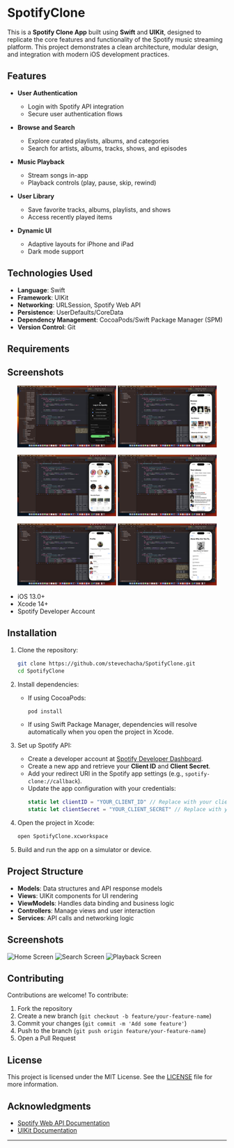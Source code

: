 # SpotifyClone

This is a **Spotify Clone App** built using **Swift** and **UIKit**, designed to replicate the core features and functionality of the Spotify music streaming platform. This project demonstrates a clean architecture, modular design, and integration with modern iOS development practices.

## Features

- **User Authentication**

  - Login with Spotify API integration
  - Secure user authentication flows

- **Browse and Search**

  - Explore curated playlists, albums, and categories
  - Search for artists, albums, tracks, shows, and episodes

- **Music Playback**

  - Stream songs in-app
  - Playback controls (play, pause, skip, rewind)

- **User Library**

  - Save favorite tracks, albums, playlists, and shows
  - Access recently played items

- **Dynamic UI**

  - Adaptive layouts for iPhone and iPad
  - Dark mode support

## Technologies Used

- **Language**: Swift
- **Framework**: UIKit
- **Networking**: URLSession, Spotify Web API
- **Persistence**: UserDefaults/CoreData
- **Dependency Management**: CocoaPods/Swift Package Manager (SPM)
- **Version Control**: Git

## Requirements

## Screenshots

<p align="center">
  <img src="https://github.com/stevechacha/SpotifyClone/raw/main/Screenshot/1.png" width="45%" />
  <img src="https://github.com/stevechacha/SpotifyClone/raw/main/Screenshot/2.png" width="45%" />
</p>

<p align="center">
  <img src="https://github.com/stevechacha/SpotifyClone/raw/main/Screenshot/3.png" width="45%" />
  <img src="https://github.com/stevechacha/SpotifyClone/raw/main/Screenshot/4.png" width="45%" />
</p>

<p align="center">
  <img src="https://github.com/stevechacha/SpotifyClone/raw/main/Screenshot/5.png" width="45%" />
  <img src="https://github.com/stevechacha/SpotifyClone/raw/main/Screenshot/6.png" width="45%" />

</p>

- iOS 13.0+
- Xcode 14+
- Spotify Developer Account

## Installation

1. Clone the repository:

   ```bash
   git clone https://github.com/stevechacha/SpotifyClone.git
   cd SpotifyClone
   ```

2. Install dependencies:

   - If using CocoaPods:
     ```bash
     pod install
     ```
   - If using Swift Package Manager, dependencies will resolve automatically when you open the project in Xcode.

3. Set up Spotify API:

   - Create a developer account at [Spotify Developer Dashboard](https://developer.spotify.com/dashboard/).
   - Create a new app and retrieve your **Client ID** and **Client Secret**.
   - Add your redirect URI in the Spotify app settings (e.g., `spotify-clone://callback`).
   - Update the app configuration with your credentials:
     ```swift
     static let clientID = "YOUR_CLIENT_ID" // Replace with your client ID
     static let clientSecret = "YOUR_CLIENT_SECRET" // Replace with your client secret
     ```

4. Open the project in Xcode:

   ```bash
   open SpotifyClone.xcworkspace
   ```

5. Build and run the app on a simulator or device.

## Project Structure

- **Models**: Data structures and API response models
- **Views**: UIKit components for UI rendering
- **ViewModels**: Handles data binding and business logic
- **Controllers**: Manage views and user interaction
- **Services**: API calls and networking logic

## Screenshots

![Home Screen](https://via.placeholder.com/400x800.png?text=Home+Screen)
![Search Screen](https://via.placeholder.com/400x800.png?text=Search+Screen)
![Playback Screen](https://via.placeholder.com/400x800.png?text=Playback+Screen)

## Contributing

Contributions are welcome! To contribute:

1. Fork the repository
2. Create a new branch (`git checkout -b feature/your-feature-name`)
3. Commit your changes (`git commit -m 'Add some feature'`)
4. Push to the branch (`git push origin feature/your-feature-name`)
5. Open a Pull Request

## License

This project is licensed under the MIT License. See the [LICENSE](LICENSE) file for more information.

## Acknowledgments

- [Spotify Web API Documentation](https://developer.spotify.com/documentation/web-api/)
- [UIKit Documentation](https://developer.apple.com/documentation/uikit/)

---


